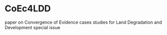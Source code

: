 # CoEc4LDD
paper on Convergence of Evidence cases studies for Land Degradation and Development special issue
